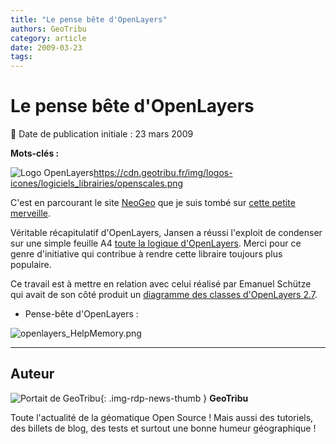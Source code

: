 ```yaml
---
title: "Le pense bête d'OpenLayers"
authors: GeoTribu
category: article
date: 2009-03-23
tags:
---
```


# Le pense bête d'OpenLayers

:calendar: Date de publication initiale : 23 mars 2009

**Mots-clés :**

![Logo OpenLayers](https://cdn.geotribu.fr/img/logos-icones/logiciels_librairies/openlayers.png)https://cdn.geotribu.fr/img/logos-icones/logiciels_librairies/openscales.png

C'est en parcourant le site [NeoGeo](http://www.neogeo-online.net/) que je suis tombé sur [cette petite merveille](http://selectoid.wordpress.com/2009/03/19/finally-a-cheatsheet-for-openlayers-27/).

Véritable récapitulatif d'OpenLayers, Jansen a réussi l'exploit de condenser sur une simple feuille A4 [toute la logique d'OpenLayers](http://terrestris.de/openlayers_cheatsheet.pdf). Merci pour ce genre d'initiative qui contribue à rendre cette libraire toujours plus populaire.

Ce travail est à mettre en relation avec celui réalisé par Emanuel Schütze qui avait de son côté produit un [diagramme des classes d'OpenLayers 2.7](http://geotribu.net/node/43).

* Pense-bête d'OpenLayers :

![openlayers_HelpMemory.png](/sites/default/files/Tuto/img/Blog/OpenLayers/openlayers_HelpMemory.png)

----

## Auteur

![Portait de GeoTribu](https://cdn.geotribu.fr/images/internal/charte/geotribu\_logo\_64x64.png){: .img-rdp-news-thumb }
**GeoTribu**

Toute l'actualité de la géomatique Open Source ! Mais aussi des tutoriels, des billets de blog, des tests et surtout une bonne humeur géographique !
